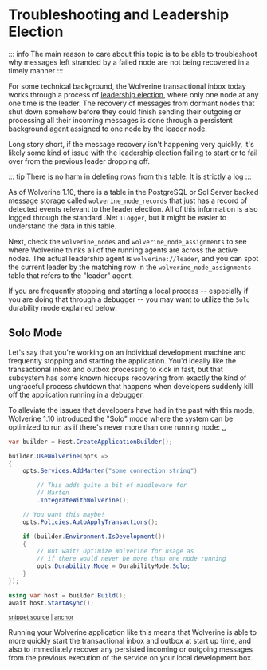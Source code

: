 # Troubleshooting and Leadership Election

::: info
The main reason to care about this topic is to be able to troubleshoot why messages left stranded by a failed node
are not being recovered in a timely manner
:::

For some technical background, the Wolverine transactional inbox today works through a process of [leadership election](https://en.wikipedia.org/wiki/Leader_election), where only one node 
at any one time is the leader. The recovery of messages from dormant nodes that shut down somehow before they could
finish sending their outgoing or processing all their incoming messages is done through a persistent background agent
assigned to one node by the leader node. 

Long story short, if the message recovery isn't happening very quickly, it's likely some kind of issue with the leadership
election failing to start or to fail over from the previous leader dropping off. 

::: tip
There is no harm in deleting rows from this table. It is strictly a log
:::

As of Wolverine 1.10, there is a table in the PostgreSQL or Sql Server backed message storage called `wolverine_node_records`
that just has a record of detected events relevant to the leader election. All of this information is also logged
through the standard .Net `ILogger`, but it might be easier to understand the data in this table. 

Next, check the `wolverine_nodes` and `wolverine_node_assignments` to see where Wolverine thinks all of the running
agents are across the active nodes. The actual leadership agent is `wolverine://leader`, and you can spot the current
leader by the matching row in the `wolverine_node_assignments` table that refers to the "leader" agent. 

If you are frequently stopping and starting a local process -- especially if you are doing that through a debugger -- you
may want to utilize the `Solo` durability mode explained below:


## Solo Mode

Let's say that you're working on an individual development machine and frequently stopping and starting the application.
You'd ideally like the transactional inbox and outbox processing to kick in fast, but that subsystem has some known hiccups
recovering from exactly the kind of ungraceful process shutdown that happens when developers suddenly kill off the application
running in a debugger. 

To alleviate the issues that developers have had in the past with this mode, Wolverine 1.10 introduced the "Solo" mode
where the system can be optimized to run as if there's never more than one running node:
[..](..%2F..)
<!-- snippet: sample_configuring_the_solo_mode -->
<a id='snippet-sample_configuring_the_solo_mode'></a>
```cs
var builder = Host.CreateApplicationBuilder();

builder.UseWolverine(opts =>
{
    opts.Services.AddMarten("some connection string")

        // This adds quite a bit of middleware for
        // Marten
        .IntegrateWithWolverine();

    // You want this maybe!
    opts.Policies.AutoApplyTransactions();

    if (builder.Environment.IsDevelopment())
    {
        // But wait! Optimize Wolverine for usage as
        // if there would never be more than one node running
        opts.Durability.Mode = DurabilityMode.Solo;
    }
});

using var host = builder.Build();
await host.StartAsync();
```
<sup><a href='https://github.com/JasperFx/wolverine/blob/main/src/Samples/DocumentationSamples/DurabilityModes.cs#L63-L90' title='Snippet source file'>snippet source</a> | <a href='#snippet-sample_configuring_the_solo_mode' title='Start of snippet'>anchor</a></sup>
<!-- endSnippet -->

Running your Wolverine application like this means that Wolverine is able to more quickly start the transactional inbox
and outbox at start up time, and also to immediately recover any persisted incoming or outgoing messages from the previous
execution of the service on your local development box.
